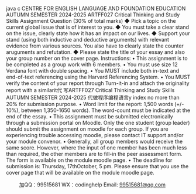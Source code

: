 java c
CENTRE FOR ENGLISH LANGUAGE AND FOUNDATION EDUCATION 
AUTUMN SEMESTER 2024-2025 
ARTFF027 Critical Thinking and Study Skills 
Assignment 
Question (30% of total marks)
◆ Pick a topic on the current global issue that is of interest to you. 
◆ You must take a clear stand on the issue, clearly state how it has an impact on our lives. 
◆ Support your stand (using both inductive and deductive 
arguments) with relevant evidence from various sources. You also have to clearly state the counter aruguments and refutation. 
◆ Please state the title of your essay and also your group number on the cover page. 
Instructions: 
•          This assignment   is to   be completed as   a group work with 6 members. 
•          You   must use size 12 Verdana font with double spacing. 
•          You  MUST include    both    in-text    and    end-of-text      referencing      using    the Harvard Referencing System. 
•          You MUST verify the   content   of your   report through Turn-it-in   and   attach   the   originality   report   with   a similarit代 写ARTFF027 Critical Thinking and Study Skills AUTUMN SEMESTER 2024-2025
代做程序编程语言y index no more than 20% for submission   purpose.
•          Word   limit   for   the    report: 1,500 words (+/- 10%), between 1,350-1650 words). The word-count must be indicated at the end of the essay.
•          This    assignment    must   be   submitted   electronically   through   a   submission   portal on   Moodle. Only the one student (group leader) should submit the assignment on moodle for each group.   If   you   are   experiencing   trouble   accessing   moodle,   please   contact   IT   support   and/or   your   module   convenor.
•          Generally, all   group   members   would   receive   the   same   score.   However,   where the   input of one member   has   been   much   less than   required,   the   other   members are to fill-in the peer assessment form. The form   is available on the   module   moodle   page.
• The deadline for submission is: Thursday, 17thOctober, 5 pm. Please ensure that you use the   cover   page   that   will   be   available   on   the   module   moodle   page.





         
加QQ：99515681  WX：codinghelp  Email: 99515681@qq.com
